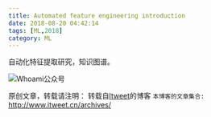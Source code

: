 ```yaml
---
title: Automated feature engineering introduction
date: 2018-08-20 04:42:14
tags: [ML,2018]
category: ML
---
```


自动化特征提取研究，知识图谱。

![Whoami公众号](https://github.com/itweet/labs/raw/master/common/img/weixin_public.gif)

原创文章，转载请注明： 转载自[Itweet](http://www.itweet.cn)的博客
`本博客的文章集合:` http://www.itweet.cn/archives/